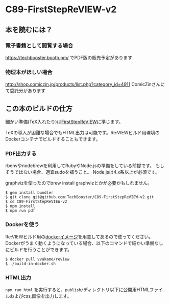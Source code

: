 # C89-FirstStepReVIEW-v2

## 本を読むには？

### 電子書籍として閲覧する場合

https://techbooster.booth.pm/
でPDF版の販売予定があります

### 物理本がほしい場合

http://shop.comiczin.jp/products/list.php?category_id=4911
ComicZinさんにて委託分があります

## この本のビルドの仕方

細かい準備(TeX入れたり)は[FirstStepReVIEW](https://github.com/TechBooster/FirstStepReVIEW)に準じます。

TeXの導入が困難な場合でもHTML出力は可能です。Re:VIEWビルド用環境のDockerコンテナでビルドすることもできます。

### PDF出力する

rbenvやnodebrewを利用してRubyやNode.jsの準備をしている前提です。
もしそうではない場合、適宜sudoを補うこと。
Node.jsは4.x系以上が必須です。

graphvizを使ったのでbrew install graphvizとかが必要かもしれません。

```
$ gem install bundler
$ git clone git@github.com:TechBooster/C89-FirstStepReVIEW-v2.git
$ cd C89-FirstStepReVIEW-v2
$ npm install
$ npm run pdf
```

### Dockerを使う

Re:VIEWビルド用の[dockerイメージ](https://registry.hub.docker.com/u/vvakame/review/)を用意してあるので使ってください。
Dockerがうまく動くようになっている場合、以下のコマンドで細かい準備なしにビルドを行うことができます。

```
$ docker pull vvakame/review
$ ./build-in-docker.sh
```

### HTML出力

`npm run html` を実行すると、`publish/`ディレクトリ以下に公開用HTMLファイルおよびcss,画像を出力します。
